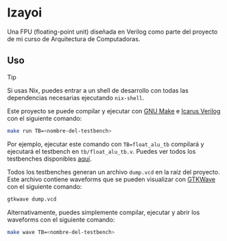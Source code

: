 # Izayoi

Una FPU (floating-point unit) diseñada en Verilog como parte del proyecto de mi
curso de Arquitectura de Computadoras.

## Uso

> [!TIP]
> Si usas Nix, puedes entrar a un shell de desarrollo con todas las dependencias
> necesarias ejecutando `nix-shell`.

Este proyecto se puede compilar y ejecutar con [GNU Make] e [Icarus Verilog] con el siguiente
comando:

```bash
make run TB=<nombre-del-testbench>
```

Por ejemplo, ejecutar este comando con `TB=float_alu_tb` compilará y ejecutará
el testbench en `tb/float_alu_tb.v`. Puedes ver todos los testbenches
disponibles [aquí][testbenches].

Todos los testbenches generan un archivo `dump.vcd` en la raíz del proyecto.
Este archivo contiene waveforms que se pueden visualizar con [GTKWave] con el
siguiente comando:

```bash
gtkwave dump.vcd
```

Alternativamente, puedes simplemente compilar, ejecutar y abrir los waveforms
con el siguiente comando:

```bash
make wave TB=<nombre-del-testbench>
```

[gnu make]: https://www.gnu.org/software/make/
[icarus verilog]: https://steveicarus.github.io/iverilog/
[gtkwave]: https://gtkwave.sourceforge.net/
[testbenches]: https://github.com/Grazen0/izayoi/tree/main/tb
